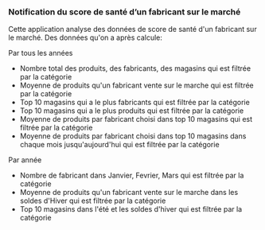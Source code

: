 ### Notification du score de santé d’un fabricant sur le marché

Cette application analyse des données de score de santé d'un fabricant sur le marché. Des données qu'on a après calcule:

Par tous les années

- Nombre total des produits, des fabricants, des magasins qui est filtrée par la catégorie
- Moyenne de produits qu'un fabricant vente sur le marche qui est filtrée par la catégorie
- Top 10 magasins qui a le plus fabricants qui est filtrée par la catégorie
- Top 10 magasins qui a le plus produits qui est filtrée par la catégorie
- Moyenne de produits par fabricant choisi dans top 10 magasins qui est filtrée par la catégorie
- Moyenne de produits par fabricant choisi dans top 10 magasins dans chaque mois jusqu'aujourd'hui qui est filtrée par la catégorie

Par année

- Nombre de fabricant dans Janvier, Fevrier, Mars qui est filtrée par la catégorie
- Moyenne de produits qu'un fabricant vente sur le marche dans les soldes d'Hiver qui est filtrée par la catégorie
- Top 10 magasins dans l'été et les soldes d'hiver qui est filtrée par la catégorie
